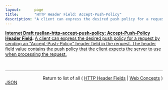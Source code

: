 ```yaml
---
layout:      page
title:       "HTTP Header Field: Accept-Push-Policy"
description: "A client can express the desired push policy for a request by sending an \"Accept-Push-Policy\" header field in the request. The header field value contains the push policy that the client expects the server to use when processing the request."
---
```


**[Internet Draft ruellan-http-accept-push-policy: Accept-Push-Policy Header Field](/specs/IETF/I-D/ruellan-http-accept-push-policy "The &#34;Accept-Push-Policy&#34; and &#34;Push-Policy&#34; header fields enable a client and a server to negotiate the behaviour of the server regarding the usage of push on a per-request basis."):** [A client can express the desired push policy for a request by sending an "Accept-Push-Policy" header field in the request. The header field value contains the push policy that the client expects the server to use when processing the request.](http://tools.ietf.org/html/draft-ruellan-http-accept-push-policy#section-3.1 "Read documentation for HTTP Header Field &#34;Accept-Push-Policy&#34;")

<br/>
<hr/>

<p style="float : left"><a href="Accept-Push-Policy.json" title="JSON representing this particular Web Concept value">JSON</a></p>
<p style="text-align: right">Return to list of all ( <a href="../http-headers">HTTP Header Fields</a> | <a href="../">Web Concepts</a> )</p>
